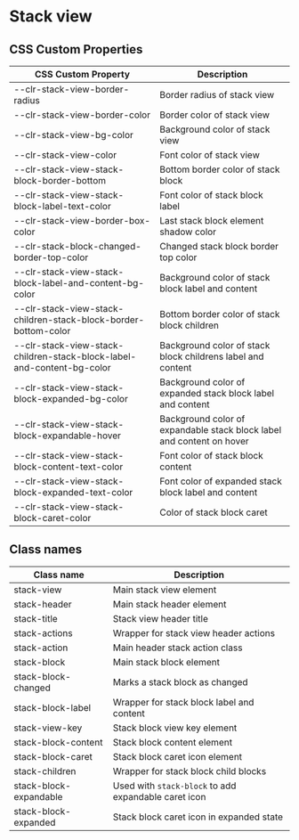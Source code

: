 # Stack view

## CSS Custom Properties

| CSS Custom Property                                                    | Description                                                           |
| ---------------------------------------------------------------------- | --------------------------------------------------------------------- |
| --clr-stack-view-border-radius                                         | Border radius of stack view                                           |
| --clr-stack-view-border-color                                          | Border color of stack view                                            |
| --clr-stack-view-bg-color                                              | Background color of stack view                                        |
| --clr-stack-view-color                                                 | Font color of stack view                                              |
| --clr-stack-view-stack-block-border-bottom                             | Bottom border color of stack block                                    |
| --clr-stack-view-stack-block-label-text-color                          | Font color of stack block label                                       |
| --clr-stack-view-border-box-color                                      | Last stack block element shadow color                                 |
| --clr-stack-block-changed-border-top-color                             | Changed stack block border top color                                  |
| --clr-stack-view-stack-block-label-and-content-bg-color                | Background color of stack block label and content                     |
| --clr-stack-view-stack-children-stack-block-border-bottom-color        | Bottom border color of stack block children                           |
| --clr-stack-view-stack-children-stack-block-label-and-content-bg-color | Background color of stack block childrens label and content           |
| --clr-stack-view-stack-block-expanded-bg-color                         | Background color of expanded stack block label and content            |
| --clr-stack-view-stack-block-expandable-hover                          | Background color of expandable stack block label and content on hover |
| --clr-stack-view-stack-block-content-text-color                        | Font color of stack block content                                     |
| --clr-stack-view-stack-block-expanded-text-color                       | Font color of expanded stack block label and content                  |
| --clr-stack-view-stack-block-caret-color                               | Color of stack block caret                                            |

## Class names

| Class name             | Description                                          |
| ---------------------- | ---------------------------------------------------- |
| stack-view             | Main stack view element                              |
| stack-header           | Main stack header element                            |
| stack-title            | Stack view header title                              |
| stack-actions          | Wrapper for stack view header actions                |
| stack-action           | Main header stack action class                       |
| stack-block            | Main stack block element                             |
| stack-block-changed    | Marks a stack block as changed                       |
| stack-block-label      | Wrapper for stack block label and content            |
| stack-view-key         | Stack block view key element                         |
| stack-block-content    | Stack block content element                          |
| stack-block-caret      | Stack block caret icon element                       |
| stack-children         | Wrapper for stack block child blocks                 |
| stack-block-expandable | Used with `stack-block` to add expandable caret icon |
| stack-block-expanded   | Stack block caret icon in expanded state             |
